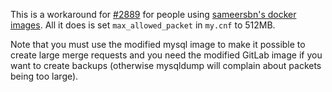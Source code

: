 This is a workaround for [#2889](https://gitlab.com/gitlab-org/gitlab-ce/issues/2889) for people using [sameersbn's docker images](https://github.com/sameersbn/docker-gitlab). All it does is set `max_allowed_packet` in `my.cnf` to 512MB.

Note that you must use the modified mysql image to make it possible to create large merge requests and you need the modified GitLab image if you want to create backups (otherwise mysqldump will complain about packets being too large).
